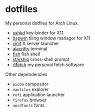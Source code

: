 # dotfiles

My personal dotfiles for Arch Linux.

+ [sxhkd](./sxhkd) key-binder for X11
+ [bspwm](./bspwm) tiling window manager for X11
+ [xinit](./xinit) X server launcher
+ [alacritty](./alacritty) terminal
+ [fish](./fish) fish shell
+ [starship](./starship) cross-shell prompt
+ [rtfetch](./rtfetch) my personal fetch software

Other dependencies

+ `picom` compositor
+ `nautilus` explorer
+ `rofi` application launcher
+ `firefox` browser
+ `nerdfonts` fonts
